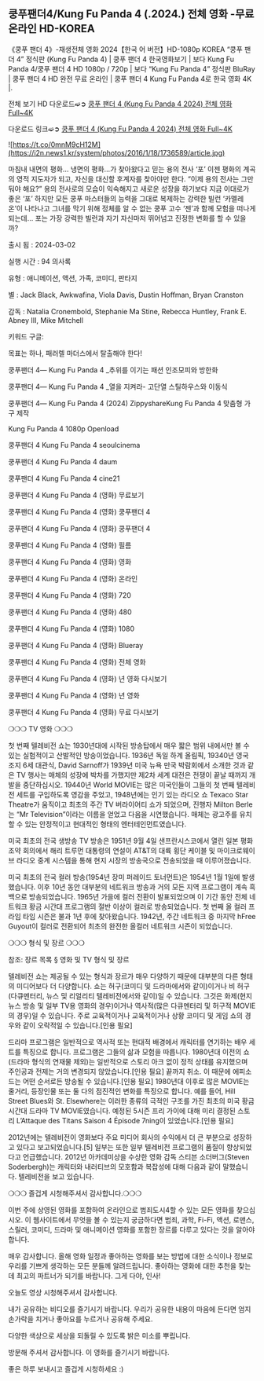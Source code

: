 ## 쿵푸팬더4/Kung Fu Panda 4 (.2024.) 전체 영화 -무료 온라인 HD-KOREA

《쿵푸 팬더 4》-재생전체 영화 2024【한국 어 버전】HD-1080p KOREA “쿵푸 팬더 4” 정식판 (Kung Fu Panda 4) | 쿵푸 팬더 4 한국영화보기 | 보다 Kung Fu Panda 4/쿵푸 팬더 4 HD 1080p / 720p | 보다 “Kung Fu Panda 4” 정식판 BluRay | 쿵푸 팬더 4 HD 완전 무료 온라인 | 쿵푸 팬더 4 Kung Fu Panda 4로 한국 영화 4K |.

전체 보기 HD 다운로드➫➲ [쿵푸 팬더 4 (Kung Fu Panda 4 2024) 전체 영화 Full~4K](https://t.co/0mnM9cH12M)

다운로드 링크➫➲ [쿵푸 팬더 4 (Kung Fu Panda 4 2024) 전체 영화 Full~4K](https://t.co/0mnM9cH12M)

![https://t.co/0mnM9cH12M](https://i2n.news1.kr/system/photos/2016/1/18/1736589/article.jpg)

마침내 내면의 평화… 냉면의 평화…가 찾아왔다고 믿는 용의 전사 ‘포’ 이젠 평화의 계곡의 영적 지도자가 되고, 자신을 대신할 후계자를 찾아야만 한다. “이제 용의 전사는 그만둬야 해요?” 용의 전사로의 모습이 익숙해지고 새로운 성장을 하기보다 지금 이대로가 좋은 ‘포’ 하지만 모든 쿵푸 마스터들의 능력을 그대로 복제하는 강력한 빌런 ‘카멜레온’이 나타나고 그녀를 막기 위해 정체를 알 수 없는 쿵푸 고수 ‘젠’과 함께 모험을 떠나게 되는데… 포는 가장 강력한 빌런과 자기 자신마저 뛰어넘고 진정한 변화를 할 수 있을까?

출시 됨 : 2024-03-02

실행 시간 : 94 의사록

유형 : 애니메이션, 액션, 가족, 코미디, 판타지

별 : Jack Black, Awkwafina, Viola Davis, Dustin Hoffman, Bryan Cranston

감독 : Natalia Cronembold, Stephanie Ma Stine, Rebecca Huntley, Frank E. Abney III, Mike Mitchell

키워드 구글:

목표는 하나, 패러렐 마더스에서 탈출해야 한다!

쿵푸팬더 4— Kung Fu Panda 4 _추위를 이기는 패션 인조모피와 방한화

쿵푸팬더 4— Kung Fu Panda 4 _열을 지켜라- 고단열 스틸하우스와 이동식

쿵푸팬더 4— Kung Fu Panda 4 (2024) ZippyshareKung Fu Panda 4 맞춤형 가구 제작

Kung Fu Panda 4 1080p Openload

쿵푸팬더 4 Kung Fu Panda 4 seoulcinema

쿵푸팬더 4 Kung Fu Panda 4 daum

쿵푸팬더 4 Kung Fu Panda 4 cine21

쿵푸팬더 4 Kung Fu Panda 4 (영화) 무료보기

쿵푸팬더 4 Kung Fu Panda 4 (영화) 쿵푸팬더 4

쿵푸팬더 4 Kung Fu Panda 4 (영화) 쿵푸팬더 4

쿵푸팬더 4 Kung Fu Panda 4 (영화) 필름

쿵푸팬더 4 Kung Fu Panda 4 (영화) 영화

쿵푸팬더 4 Kung Fu Panda 4 (영화) 온라인

쿵푸팬더 4 Kung Fu Panda 4 (영화) 720

쿵푸팬더 4 Kung Fu Panda 4 (영화) 480

쿵푸팬더 4 Kung Fu Panda 4 (영화) 1080

쿵푸팬더 4 Kung Fu Panda 4 (영화) Blueray

쿵푸팬더 4 Kung Fu Panda 4 (영화) 전체 영화

쿵푸팬더 4 Kung Fu Panda 4 (영화) 년 영화 다시보기

쿵푸팬더 4 Kung Fu Panda 4 (영화) 년 영화

쿵푸팬더 4 Kung Fu Panda 4 (영화) 무료 다시보기

❍❍❍ TV 영화 ❍❍❍

첫 번째 텔레비전 쇼는 1930년대에 시작된 방송탑에서 매우 짧은 범위 내에서만 볼 수 있는 실험적이고 산발적인 방송이었습니다. 1936년 독일 하계 올림픽, 19340년 영국 조지 6세 대관식, David Sarnoff가 1939년 미국 뉴욕 만국 박람회에서 소개한 것과 같은 TV 행사는 매체의 성장에 박차를 가했지만 제2차 세계 대전은 전쟁이 끝날 때까지 개발을 중단하십시오. 19440년 World MOVIE는 많은 미국인들이 그들의 첫 번째 텔레비전 세트를 구입하도록 영감을 주었고, 1948년에는 인기 있는 라디오 쇼 Texaco Star Theatre가 움직이고 최초의 주간 TV 버라이어티 쇼가 되었으며, 진행자 Milton Berle는 “Mr Television”이라는 이름을 얻었고 다음을 시연했습니다. 매체는 광고주를 유치할 수 있는 안정적이고 현대적인 형태의 엔터테인먼트였습니다.

미국 최초의 전국 생방송 TV 방송은 1951년 9월 4일 샌프란시스코에서 열린 일본 평화 조약 회의에서 해리 트루먼 대통령의 연설이 AT&T의 대륙 횡단 케이블 및 마이크로웨이브 라디오 중계 시스템을 통해 현지 시장의 방송국으로 전송되었을 때 이루어졌습니다.

미국 최초의 전국 컬러 방송(1954년 장미 퍼레이드 토너먼트)은 1954년 1월 1일에 발생했습니다. 이후 10년 동안 대부분의 네트워크 방송과 거의 모든 지역 프로그램이 계속 흑백으로 방송되었습니다. 1965년 가을에 컬러 전환이 발표되었으며 이 기간 동안 전체 네트워크 황금 시간대 프로그램의 절반 이상이 컬러로 방송되었습니다. 첫 번째 올 컬러 프라임 타임 시즌은 불과 1년 후에 찾아왔습니다. 1942년, 주간 네트워크 중 마지막 hFree Guyout이 컬러로 전환되어 최초의 완전한 올컬러 네트워크 시즌이 되었습니다.

❍❍❍ 형식 및 장르 ❍❍❍

참조: 장르 목록 § 영화 및 TV 형식 및 장르

텔레비전 쇼는 제공될 수 있는 형식과 장르가 매우 다양하기 때문에 대부분의 다른 형태의 미디어보다 더 다양합니다. 쇼는 허구(코미디 및 드라마에서와 같이)이거나 비 허구(다큐멘터리, 뉴스 및 리얼리티 텔레비전에서와 같이)일 수 있습니다. 그것은 화제(현지 뉴스 방송 및 일부 TV용 영화의 경우)이거나 역사적(많은 다큐멘터리 및 허구적 MOVIE의 경우)일 수 있습니다. 주로 교육적이거나 교육적이거나 상황 코미디 및 게임 쇼의 경우와 같이 오락적일 수 있습니다.[인용 필요]

드라마 프로그램은 일반적으로 역사적 또는 현대적 배경에서 캐릭터를 연기하는 배우 세트를 특징으로 합니다. 프로그램은 그들의 삶과 모험을 따릅니다. 1980년대 이전의 쇼(드라마 형식의 연재물 제외)는 일반적으로 스토리 아크 없이 정적 상태를 유지했으며 주인공과 전제는 거의 변경되지 않았습니다.[인용 필요] 끝까지 취소. 이 때문에 에피소드는 어떤 순서로든 방송될 수 있습니다.[인용 필요] 1980년대 이후로 많은 MOVIE는 줄거리, 등장인물 또는 둘 다의 점진적인 변화를 특징으로 합니다. 예를 들어, Hill Street Blues와 St. Elsewhere는 이러한 종류의 극적인 구조를 가진 최초의 미국 황금 시간대 드라마 TV MOVIE였습니다. 예정된 5시즌 프리 가이에 대해 미리 결정된 스토리 L’Attaque des Titans Saison 4 Épisode 7ning이 있었습니다.[인용 필요]

2012년에는 텔레비전이 영화보다 주요 미디어 회사의 수익에서 더 큰 부분으로 성장하고 있다고 보고되었습니다.[5] 일부는 또한 일부 텔레비전 프로그램의 품질이 향상되었다고 언급했습니다. 2012년 아카데미상을 수상한 영화 감독 스티븐 소더버그(Steven Soderbergh)는 캐릭터와 내러티브의 모호함과 복잡성에 대해 다음과 같이 말했습니다. 텔레비전을 보고 있습니다.

❍❍❍ 즐겁게 시청해주셔서 감사합니다.❍❍❍

이번 주에 상영된 영화를 포함하여 온라인으로 범죄도시4할 수 있는 모든 영화를 찾으십시오. 이 웹사이트에서 무엇을 볼 수 있는지 궁금하다면 범죄, 과학, Fi-Fi, 액션, 로맨스, 스릴러, 코미디, 드라마 및 애니메이션 영화를 포함한 장르를 다루고 있다는 것을 알아야 합니다.

매우 감사합니다. 올해 영화 일정과 좋아하는 영화를 보는 방법에 대한 소식이나 정보로 우리를 기쁘게 생각하는 모든 분들께 알려드립니다. 좋아하는 영화에 대한 추천을 찾는 데 최고의 파트너가 되기를 바랍니다. 그게 다야, 인사!

오늘도 영상 시청해주셔서 감사합니다.

내가 공유하는 비디오를 즐기시기 바랍니다. 우리가 공유한 내용이 마음에 든다면 엄지손가락을 치거나 좋아요를 누르거나 공유해 주세요.

다양한 색상으로 세상을 되돌릴 수 있도록 밝은 미소를 뿌립니다.

방문해 주셔서 감사합니다. 이 영화를 즐기시기 바랍니다.

좋은 하루 보내시고 즐겁게 시청하세요 :)

